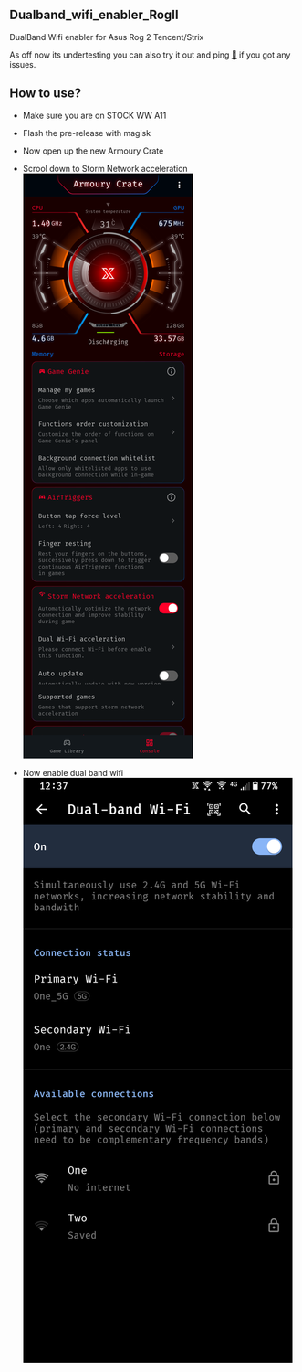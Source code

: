 ## Dualband_wifi_enabler_RogII

  DualBand Wifi enabler for Asus Rog 2 Tencent/Strix

  As off now its undertesting you can also try it out and ping [🍉](https://t.me/watermelon787) if you got any issues.

## How to use?

  - Make sure you are on STOCK WW A11
  - Flash the pre-release with magisk
  - Now open up the new Armoury Crate 
  - Scrool down to Storm Network acceleration
    <img src="https://github.com/Nayemhasan/Dualband_wifi_enabler_RogII/blob/main/pics/1.png">

  - Now enable dual band wifi 
    <img src="https://github.com/Nayemhasan/Dualband_wifi_enabler_RogII/blob/main/pics/2.png">

  


  

